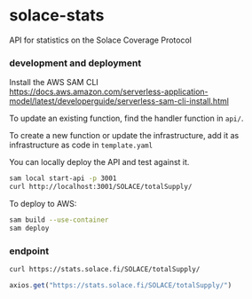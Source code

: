 # solace-stats

API for statistics on the Solace Coverage Protocol

### development and deployment

Install the AWS SAM CLI  
https://docs.aws.amazon.com/serverless-application-model/latest/developerguide/serverless-sam-cli-install.html

To update an existing function, find the handler function in `api/`.

To create a new function or update the infrastructure, add it as infrastructure as code in `template.yaml`

You can locally deploy the API and test against it.
``` bash
sam local start-api -p 3001
curl http://localhost:3001/SOLACE/totalSupply/
```

To deploy to AWS:
``` bash
sam build --use-container
sam deploy
```

### endpoint

``` bash
curl https://stats.solace.fi/SOLACE/totalSupply/
```

``` js
axios.get("https://stats.solace.fi/SOLACE/totalSupply/")
```

